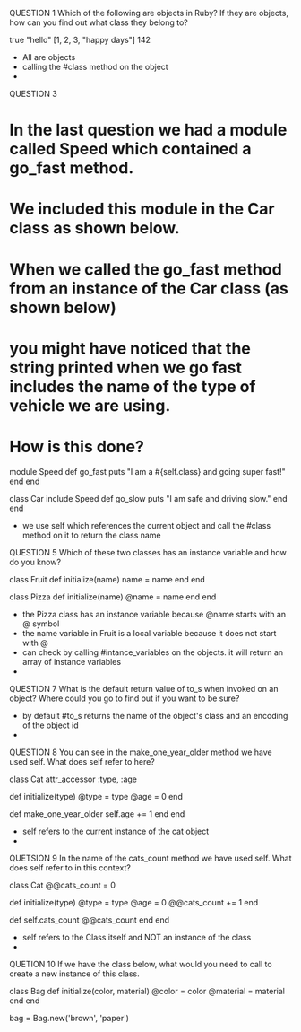 QUESTION 1
  Which of the following are objects in Ruby? If they are objects, how can you find out what class they belong to?
  
  true
  "hello"
  [1, 2, 3, "happy days"]
  142
  
  - All are objects
  - calling the #class method on the object
  - 

QUESTION 3
# In the last question we had a module called Speed which contained a go_fast method. 
# We included this module in the Car class as shown below.

# When we called the go_fast method from an instance of the Car class (as shown below) 
# you might have noticed that the string printed when we go fast includes the name of the type of vehicle we are using. 
# How is this done?


module Speed
  def go_fast
    puts "I am a #{self.class} and going super fast!"
  end
end

class Car
  include Speed
  def go_slow
    puts "I am safe and driving slow."
  end
end

 -  we use self which references the current object and call the #class method on it to return the class name



QUESTION 5
Which of these two classes has an instance variable and how do you know?

class Fruit
  def initialize(name)
    name = name
  end
end

class Pizza
  def initialize(name)
    @name = name
  end
end

  - the Pizza class has an instance variable because @name starts with an @ symbol
  - the name variable in Fruit is a local variable because it does not start with @
  - can check by calling #intance_variables on the objects. it will return an array of instance variables
  - 
  
QUESTION 7
What is the default return value of to_s when invoked on an object? Where could you go to find out if you want to be sure?

  - by default #to_s returns the name of the object's class and an encoding of the object id
  - 
QUESTION 8
You can see in the make_one_year_older method we have used self. What does self refer to here?

class Cat
  attr_accessor :type, :age

  def initialize(type)
    @type = type
    @age  = 0
  end

  def make_one_year_older
    self.age += 1
  end
end

  - self refers to the current instance of the cat object
  - 

QUETSION 9
In the name of the cats_count method we have used self. What does self refer to in this context?

class Cat
  @@cats_count = 0

  def initialize(type)
    @type = type
    @age  = 0
    @@cats_count += 1
  end

  def self.cats_count
    @@cats_count
  end
end

  - self refers to the Class itself and NOT an instance of the class
  - 
QUETION 10
If we have the class below, what would you need to call to create a new instance of this class.

class Bag
  def initialize(color, material)
    @color = color
    @material = material
  end
end

bag = Bag.new('brown', 'paper')

